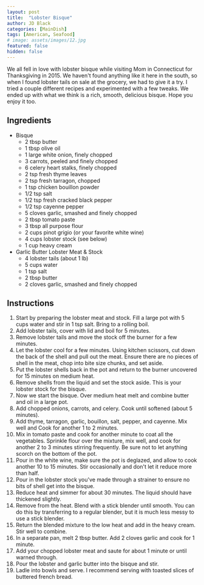 ```yaml
---
layout: post
title:  "Lobster Bisque"
author: JD Black
categories: [MainDish]
tags: [American, Seafood]
# image: assets/images/12.jpg
featured: false
hidden: false
---
```


We all fell in love with lobster bisque while visiting Mom in Connecticut for Thanksgiving in 2015.  We haven't found anything like it here in the south, so when I found lobster tails on sale at the grocery, we had to give it a try. I tried a couple different recipes and experimented with a few tweaks. We ended up with what we think is a rich, smooth, delicious bisque.  Hope you enjoy it too.

## Ingredients
- Bisque
    - 2 tbsp butter
    - 1 tbsp olive oil
    - 1 large white onion, finely chopped
    - 3 carrots, peeled and finely chopped
    - 6 celery heart stalks, finely chopped
    - 2 tsp fresh thyme leaves
    - 2 tsp fresh tarragon, chopped
    - 1 tsp chicken bouillon powder
    - 1/2 tsp salt
    - 1/2 tsp fresh cracked black pepper
    - 1/2 tsp cayenne pepper
    - 5 cloves garlic, smashed and finely chopped
    - 2 tbsp tomato paste
    - 3 tbsp all purpose flour
    - 2 cups pinot grigio (or your favorite white wine) 
    - 4 cups lobster stock (see below)
    - 1 cup heavy cream
- Garlic Butter Lobster Meat & Stock
    - 4 lobster tails (about 1 lb)
    - 5 cups water
    - 1 tsp salt
    - 2 tbsp butter
    - 2 cloves garlic, smashed and finely chopped

## Instructions
1. Start by preparing the lobster meat and stock. Fill a large pot with 5 cups water and stir in 1 tsp salt.  Bring to a rolling boil.
1. Add lobster tails, cover with lid and boil for 5 minutes.
1. Remove lobster tails and move the stock off the burner for a few minutes.
1. Let the lobster cool for a few minutes.  Using kitchen scissors, cut down the back of the shell and pull out the meat.  Ensure there are no pieces of shell in the meat, chop into bite size chunks, and set aside.
1. Put the lobster shells back in the pot and return to the burner uncovered for 15 minutes on medium heat.  
1. Remove shells from the liquid and set the stock aside.  This is your lobster stock for the bisque.
1. Now we start the bisque.  Over medium heat melt and combine butter and oil in a large pot.
1. Add chopped onions, carrots, and celery.  Cook until softened (about 5 minutes).
1. Add thyme, tarragon, garlic, bouillon, salt, pepper, and cayenne.  Mix well and Cook for another 1 to 2 minutes.
1. Mix in tomato paste and cook for another minute to coat all the vegetables. Sprinkle flour over the mixture, mix well, and cook for another 2 to 3 minutes stirring frequently.  Be sure not to let anything scorch on the bottom of the pot.
1. Pour in the white wine, make sure the pot is deglazed, and allow to cook another 10 to 15 minutes.  Stir occasionally and don't let it reduce more than half.
1. Pour in the lobster stock you've made through a strainer to ensure no bits of shell get into the bisque.
1. Reduce heat and simmer for about 30 minutes.  The liquid should have thickened slightly.
1. Remove from the heat.  Blend with a stick blender until smooth.  You can do this by transferring to a regular blender, but it is much less messy to use a stick blender.
1. Return the blended mixture to the low heat and add in the heavy cream.  Stir well to combine.
1. In a separate pan, melt 2 tbsp butter.  Add 2 cloves garlic and cook for 1 minute.
1. Add your chopped lobster meat and saute for about 1 minute or until warned through.
1. Pour the lobster and garlic butter into the bisque and stir.
1. Ladle into bowls and serve.  I recommend serving with toasted slices of buttered french bread.






